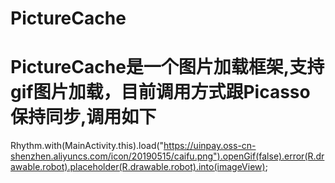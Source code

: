 # PictureCache
# PictureCache是一个图片加载框架,支持gif图片加载，目前调用方式跟Picasso保持同步,调用如下
 
 Rhythm.with(MainActivity.this).load("https://uinpay.oss-cn-shenzhen.aliyuncs.com/icon/20190515/caifu.png").openGif(false).error(R.drawable.robot).placeholder(R.drawable.robot).into(imageView);

